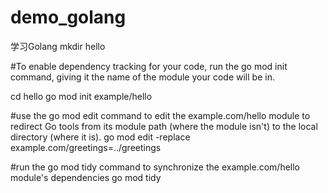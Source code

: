 # demo_golang
学习Golang
mkdir hello

#To enable dependency tracking for your code, run the go mod init command, giving it the name of the module your code will be in.

cd hello
go mod init example/hello

#use the go mod edit command to edit the example.com/hello module to redirect Go tools from its module path (where the module isn't) to the local directory (where it is).
go mod edit -replace example.com/greetings=../greetings

#run the go mod tidy command to synchronize the example.com/hello module's dependencies
go mod tidy